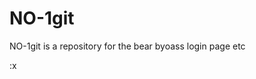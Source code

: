 NO-1git
======

NO-1git is a repository for the bear byoass login page
etc	


:x










































